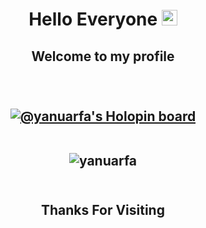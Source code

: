<h1 align="center"> Hello Everyone <img src="https://media.giphy.com/media/hvRJCLFzcasrR4ia7z/giphy.gif" width="25px">
<h2 align="center"> Welcome to my profile

<br><br>
[![@yanuarfa's Holopin board](https://holopin.me/yanuarfa)](https://holopin.io/@yanuarfa)
<br><br>
<p align="center"> <img src="https://github-readme-stats.vercel.app/api?username=yanuarfa&show_icons=true" alt="yanuarfa" />
<br><br>
<h2 align="center">Thanks For Visiting
